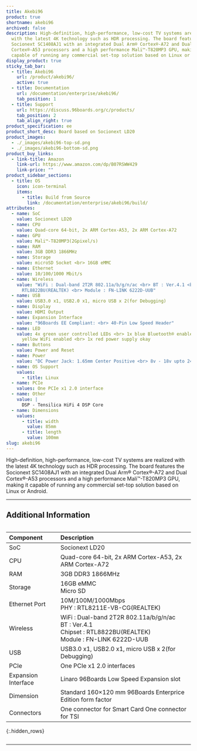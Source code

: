 ```yaml
---
title: Akebi96
product: true
shortname: akebi96
archived: false
description: High-definition, high-performance, low-cost TV systems are realized
  with the latest 4K technology such as HDR processing. The board features the
  Socionext SC1408AJ1 with an integrated Dual Arm® Cortex®-A72 and Dual
  Cortex®-A53 processors and a high performance Mali™-T820MP3 GPU, making it
  capable of running any commercial set-top solution based on Linux or Android.
display_product: true
sticky_tab_bar:
  - title: Akebi96
    url: /product/akebi96/
    active: true
  - title: Documentation
    url: /documentation/enterprise/akebi96/
    tab_position: 1
  - title: Support
    url: https://discuss.96boards.org/c/products/
    tab_position: 2
    tab_align_right: true
product_specification: ee
product_short_desc: Board based on Socionext LD20
product_images:
  - ./_images/akebi96-top-sd.png
  - ./_images/akebi96-bottom-sd.png
product_buy_links:
  - link-title: Amazon
    link-url: https://www.amazon.com/dp/B07RSWW429
    link-price: ""
product_sidebar_sections:
  - title: OS
    icon: icon-terminal
    items:
      - title: Build from Source
        link: /documentation/enterprise/akebi96/build/
attributes:
  - name: SoC
    value: Socionext LD20
  - name: CPU
    value: Quad-core 64-bit, 2x ARM Cortex-A53, 2x ARM Cortex-A72
  - name: GPU
    value: Mali™-T820MP3(2Gpixel/s)
  - name: RAM
    value: 3GB DDR3 1866MHz
  - name: Storage
    value: microSD Socket <br> 16GB eMMC
  - name: Ethernet
    value: 10/100/1000 Mbit/s
  - name: Wireless
    value: "WiFi : Dual-band 2T2R 802.11a/b/g/n/ac <br> BT : Ver.4.1 <br> Chipset :
      RTL8822BU(REALTEK) <br> Module : FN-LINK 6222D-UUB"
  - name: USB
    value: USB3.0 x1, USB2.0 x1, micro USB x 2(for Debugging)
  - name: Display
    value: HDMI Output
  - name: Expansion Interface
    value: "96Boards EE Compliant: <br> 40-Pin Low Speed Header"
  - name: LED
    value: 4x green user controlled LEDs <br> 1x blue Bluetooth® enabled <br> 1x
      yellow WiFi enabled <br> 1x red power supply okay
  - name: Buttons
    value: Power and Reset
  - name: Power
    value: "DC Power Jack: 1.65mm Center Positive <br> 8v - 18v upto 24W"
  - name: OS Support
    values:
      - title: Linux
  - name: PCIe
    values: One PCIe x1 2.0 interface
  - name: Other
    value: |
      DSP -	Tensilica HiFi 4 DSP Core
  - name: Dimensions
    values:
      - title: width
        value: 85mm
      - title: length
        value: 100mm
slug: akebi96
---
```

High-definition, high-performance, low-cost TV systems are realized with the latest 4K technology such as HDR processing. The board features the Socionext SC1408AJ1 with an integrated Dual Arm® Cortex®-A72 and Dual Cortex®-A53 processors and a high performance Mali™-T820MP3 GPU, making it capable of running any commercial set-top solution based on Linux or Android.

******

## Additional Information
<div style="overflow-x:scroll;" markdown="1">


|   Component          |   Description                                                                                    |
|:---------------------|:-------------------------------------------------------------------------------------------------|
|  SoC                 | Socionext LD20                                                                                   |
|  CPU                 | Quad-core 64-bit, 2x ARM Cortex-A53, 2x ARM Cortex-A72                                           |
|  RAM                 | 3GB DDR3 1866MHz                                                                                 |
|  Storage             | 16GB eMMC <br> Micro SD                                                                          |
|  Ethernet Port       | 10M/100M/1000Mbps <br> PHY : RTL8211E-VB-CG(REALTEK)                                             |
|  Wireless            | WiFi : Dual-band 2T2R 802.11a/b/g/n/ac <br> BT : Ver.4.1 <br> Chipset : RTL8822BU(REALTEK) <br> Module : FN-LINK 6222D-UUB |
|  USB                 | USB3.0 x1, USB2.0 x1, micro USB x 2(for Debugging)                                               |
|  PCIe                | One PCIe x1 2.0 interfaces                                                                       |
|  Expansion Interface | Linaro 96Boards Low Speed Expansion slot                                                         |
|  Dimension           | Standard 160×120 mm 96Boards Enterprice Edition form factor                                      |
|  Connectors          | One connector for Smart Card One connector for TSI                                               |
{:.hidden_rows}

</div>

***
